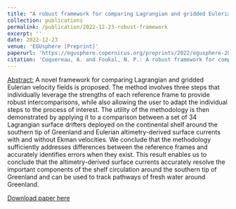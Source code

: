 ```yaml
---
title: "A robust framework for comparing Lagrangian and gridded Eulerian velocity fields: an example application to surface drifters and altimetry-derived surface currents"
collection: publications
permalink: /publication/2022-12-23-robust-framework
excerpt: ''
date: 2022-12-23
venue: 'EGUsphere [Preprint]'
paperurl: 'https://egusphere.copernicus.org/preprints/2022/egusphere-2022-1450/'
citation: 'Coquereau, A. and Foukal, N. P.: A robust framework for comparing Lagrangian and gridded Eulerian velocity fields: an example application to surface drifters and altimetry-derived surface currents, EGUsphere [preprint], https://doi.org/10.5194/egusphere-2022-1450, 2022.'
---
```

<u>Abstract:</u> A novel framework for comparing Lagrangian and gridded Eulerian velocity fields is proposed. The method involves three steps that individually leverage the strengths of each reference frame to provide robust intercomparisons, while also allowing the user to adapt the individual steps to the process of interest. The utility of the methodology is then demonstrated by applying it to a comparison between a set of 34 Lagrangian surface drifters deployed on the continental shelf around the southern tip of Greenland and Eulerian altimetry-derived surface currents with and without Ekman velocities. We conclude that the methodology sufficiently addresses differences between the reference frames and accurately identifies errors when they exist. This result enables us to conclude that the altimetry-derived surface currents accurately resolve the important components of the shelf circulation around the southern tip of Greenland and can be used to track pathways of fresh water around Greenland.

[Download paper here](https://egusphere.copernicus.org/preprints/2022/egusphere-2022-1450/egusphere-2022-1450.pdf)

